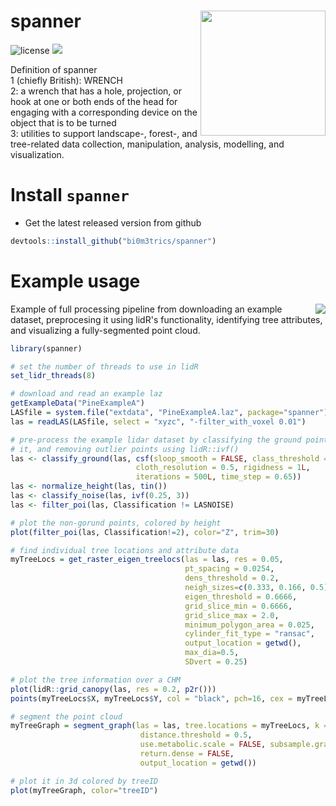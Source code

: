 # spanner <img src="https://github.com/bi0m3trics/spanner/blob/master/img/snapper_hex_logo.png" width="200" align="right"/>
![license](https://img.shields.io/badge/Licence-GPL--3-blue.svg) 
[![](https://www.r-pkg.org/badges/version/spanner)](https://cran.r-project.org/package=spanner)

Definition of spanner
<br/>1 (chiefly British): WRENCH
<br/>2: a wrench that has a hole, projection, or hook at one or both ends of the head for engaging with a corresponding device on the object that is to be turned
<br/>3: utilities to support landscape-, forest-, and tree-related data collection, manipulation, analysis, modelling, and visualization. 

# Install `spanner`

* Get the latest released version from github

```r
devtools::install_github("bi0m3trics/spanner")
```

# Example usage

<img align="right" src="https://github.com/bi0m3trics/spanner/blob/master/img/graph.gif">

Example of full processing pipeline from downloading an example dataset, preprocesing it using lidR's functionality, identifying tree attributes, and visualizing a fully-segmented point cloud.

```r
library(spanner)

# set the number of threads to use in lidR
set_lidr_threads(8)

# download and read an example laz
getExampleData("PineExampleA")
LASfile = system.file("extdata", "PineExampleA.laz", package="spanner")
las = readLAS(LASfile, select = "xyzc", "-filter_with_voxel 0.01")

# pre-process the example lidar dataset by classifying the ground points using lidR::csf(), normalizing 
# it, and removing outlier points using lidR::ivf()
las <- classify_ground(las, csf(sloop_smooth = FALSE, class_threshold = 0.5,
                            cloth_resolution = 0.5, rigidness = 1L, 
                            iterations = 500L, time_step = 0.65))
las <- normalize_height(las, tin())
las <- classify_noise(las, ivf(0.25, 3))
las <- filter_poi(las, Classification != LASNOISE)

# plot the non-gorund points, colored by height
plot(filter_poi(las, Classification!=2), color="Z", trim=30)

# find individual tree locations and attribute data
myTreeLocs = get_raster_eigen_treelocs(las = las, res = 0.05, 
                                       pt_spacing = 0.0254, 
                                       dens_threshold = 0.2, 
                                       neigh_sizes=c(0.333, 0.166, 0.5), 
                                       eigen_threshold = 0.6666, 
                                       grid_slice_min = 0.6666, 
                                       grid_slice_max = 2.0,
                                       minimum_polygon_area = 0.025, 
                                       cylinder_fit_type = "ransac", 
                                       output_location = getwd(), 
                                       max_dia=0.5, 
                                       SDvert = 0.25)

# plot the tree information over a CHM
plot(lidR::grid_canopy(las, res = 0.2, p2r()))
points(myTreeLocs$X, myTreeLocs$Y, col = "black", pch=16, cex = myTreeLocs$Radius^2*10, asp=1)

# segment the point cloud 
myTreeGraph = segment_graph(las = las, tree.locations = myTreeLocs, k = 50, 
                             distance.threshold = 0.5,
                             use.metabolic.scale = FALSE, subsample.graph = 0.1, 
                             return.dense = FALSE,
                             output_location = getwd())

# plot it in 3d colored by treeID
plot(myTreeGraph, color="treeID")
```
